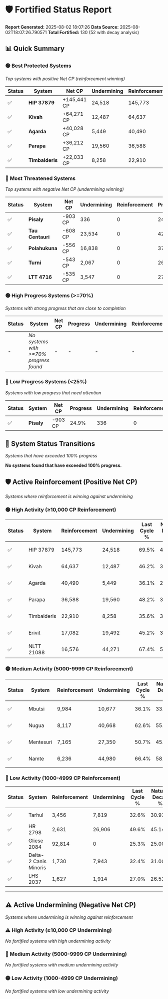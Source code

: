 # 🛡️ Fortified Status Report

**Report Generated:** 2025-08-02 18:07:26
**Data Source:** 2025-08-02T18:07:26.790571
**Total Fortified:** 130 (52 with decay analysis)

## 📊 Quick Summary

### 🟢 **Best Protected Systems**
*Top systems with positive Net CP (reinforcement winning)*

| Status | System | Net CP | Undermining | Reinforcement | Progress |
|--------|--------|--------|-------------|---------------|----------|
| ✅ | **HIP 37879** | +145,441 CP | 24,518 | 145,773 | 65.7% |
| ✅ | **Kivah** | +64,271 CP | 12,487 | 64,637 | 44.3% |
| ✅ | **Agarda** | +40,028 CP | 5,449 | 40,490 | 35.3% |
| ✅ | **Parapa** | +36,212 CP | 19,560 | 36,588 | 45.2% |
| ✅ | **Timbalderis** | +22,033 CP | 8,258 | 22,910 | 34.3% |

### 🔴 **Most Threatened Systems**
*Top systems with negative Net CP (undermining winning)*

| Status | System | Net CP | Undermining | Reinforcement | Progress |
|--------|--------|--------|-------------|---------------|----------|
| ✅ | **Pisaly** | -903 CP | 336 | 0 | 24.9% |
| ✅ | **Tau Centauri** | -608 CP | 23,534 | 0 | 42.3% |
| ✅ | **Polahukuna** | -556 CP | 16,838 | 0 | 37.4% |
| ✅ | **Turni** | -543 CP | 2,067 | 0 | 26.5% |
| ✅ | **LTT 4716** | -535 CP | 3,547 | 0 | 27.6% |

### 🟢 **High Progress Systems (>=70%)**
*Systems with strong progress that are close to completion*

| Status | System | Net CP | Progress | Undermining | Reinforcement |
|--------|--------|--------|----------|-------------|---------------|
| - | *No systems with >=70% progress found* | - | - | - | - |

### 🔴 **Low Progress Systems (<25%)**
*Systems with low progress that need attention*

| Status | System | Net CP | Progress | Undermining | Reinforcement |
|--------|--------|--------|----------|-------------|---------------|
| ✅ | **Pisaly** | -903 CP | 24.9% | 336 | 0 |
## 🔄 System Status Transitions
*Systems that have exceeded 100% progress*

**No systems found that have exceeded 100% progress.**

## 🛡️ Active Reinforcement (Positive Net CP)
*Systems where reinforcement is winning against undermining*

### 🟢 High Activity (≥10,000 CP Reinforcement)

| Status | System | Reinforcement | Undermining | Last Cycle % | Natural Decay % | Current Progress % | Current CP | Net CP | Activity |
|--------|--------|---------------|-------------|--------------|-----------------|-------------------|------------|--------|----------|
| ✅ | HIP 37879 | 145,773 | 24,518 | 69.5% | 43.32% | 65.7% | 427,050 | +145,441 | 🟢 High Reinforcement |
| ✅ | Kivah | 64,637 | 12,487 | 46.2% | 34.41% | 44.3% | 287,949 | +64,271 | 🟢 High Reinforcement |
| ✅ | Agarda | 40,490 | 5,449 | 36.1% | 29.14% | 35.3% | 229,450 | +40,028 | 🟢 High Reinforcement |
| ✅ | Parapa | 36,588 | 19,560 | 48.2% | 39.63% | 45.2% | 293,800 | +36,212 | 🟢 High Reinforcement |
| ✅ | Timbalderis | 22,910 | 8,258 | 35.6% | 30.91% | 34.3% | 222,949 | +22,033 | 🟢 High Reinforcement |
| ✅ | Erivit | 17,082 | 19,492 | 45.2% | 39.62% | 42.2% | 274,300 | +16,763 | 🟢 High Reinforcement |
| ✅ | NLTT 21088 | 16,576 | 44,271 | 67.4% | 58.07% | 60.6% | 393,900 | +16,451 | 🟢 High Reinforcement |

### 🟡 Medium Activity (5000-9999 CP Reinforcement)

| Status | System | Reinforcement | Undermining | Last Cycle % | Natural Decay % | Current Progress % | Current CP | Net CP | Activity |
|--------|--------|---------------|-------------|--------------|-----------------|-------------------|------------|--------|----------|
| ✅ | Mbutsi | 9,984 | 10,677 | 36.1% | 33.03% | 34.5% | 224,249 | +9,557 | 🟡 Medium Reinforcement |
| ✅ | Nugua | 8,117 | 40,668 | 62.6% | 55.13% | 56.3% | 365,949 | +7,614 | 🟡 Medium Reinforcement |
| ✅ | Mentesuri | 7,165 | 27,350 | 50.7% | 45.44% | 46.5% | 302,250 | +6,870 | 🟡 Medium Reinforcement |
| ✅ | Namte | 6,236 | 44,980 | 66.4% | 58.57% | 59.5% | 386,750 | +6,074 | 🟡 Medium Reinforcement |

### 🔴 Low Activity (1000-4999 CP Reinforcement)

| Status | System | Reinforcement | Undermining | Last Cycle % | Natural Decay % | Current Progress % | Current CP | Net CP | Activity |
|--------|--------|---------------|-------------|--------------|-----------------|-------------------|------------|--------|----------|
| ✅ | Tarhul | 3,456 | 7,819 | 32.6% | 30.93% | 31.4% | 204,100 | +3,047 | 🔵 Low Reinforcement |
| ✅ | HR 2798 | 2,631 | 26,906 | 49.6% | 45.14% | 45.5% | 295,750 | +2,364 | 🔵 Low Reinforcement |
| ✅ | Gliese 2084 | 92,814 | 0 | 25.3% | 25.00% | 25.3% | 164,450 | +1,950 | 🔵 Low Reinforcement |
| ✅ | Delta-2 Canis Minoris | 1,730 | 7,943 | 32.4% | 31.00% | 31.2% | 202,800 | +1,292 | 🔵 Low Reinforcement |
| ✅ | LHS 2037 | 1,627 | 1,914 | 27.0% | 26.52% | 26.7% | 173,550 | +1,154 | 🔵 Low Reinforcement |


---

## ⚠️ Active Undermining (Negative Net CP)
*Systems where undermining is winning against reinforcement*

### ⚠️ High Activity (≥10,000 CP Undermining)

*No fortified systems with high undermining activity*

### 🔶 Medium Activity (5000-9999 CP Undermining)

*No fortified systems with medium undermining activity*

### 🟡 Low Activity (1000-4999 CP Undermining)

*No fortified systems with low undermining activity*
